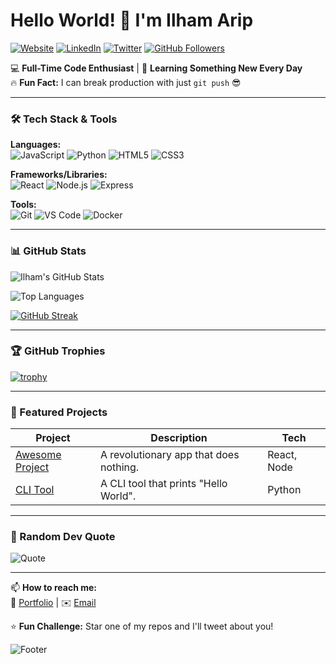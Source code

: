 # Hello World! 👋 I'm Ilham Arip

[![Website](https://img.shields.io/badge/Portfolio-IlhamGanteng321-blue?style=flat&logo=google-chrome)](https://ilhamganteng321.dev)
[![LinkedIn](https://img.shields.io/badge/LinkedIn-IlhamGanteng321-0077B5?style=flat&logo=linkedin)](https://linkedin.com/in/ilhamganteng321)
[![Twitter](https://img.shields.io/badge/Twitter-@ilhamganteng321-1DA1F2?style=flat&logo=twitter)](https://twitter.com/ilhamganteng321)
[![GitHub Followers](https://img.shields.io/github/followers/ilhamganteng321?label=Follow%20Me&style=social)](https://github.com/ilhamganteng321)

💻 **Full-Time Code Enthusiast** | 🌱 **Learning Something New Every Day**  
🔥 **Fun Fact:** I can break production with just `git push` 😎  

---

### 🛠️ Tech Stack & Tools

**Languages:**  
![JavaScript](https://img.shields.io/badge/-JavaScript-F7DF1E?style=flat&logo=javascript&logoColor=black)
![Python](https://img.shields.io/badge/-Python-3776AB?style=flat&logo=python&logoColor=white)
![HTML5](https://img.shields.io/badge/-HTML5-E34F26?style=flat&logo=html5&logoColor=white)
![CSS3](https://img.shields.io/badge/-CSS3-1572B6?style=flat&logo=css3&logoColor=white)


**Frameworks/Libraries:**  
![React](https://img.shields.io/badge/-React-61DAFB?style=flat&logo=react&logoColor=black)
![Node.js](https://img.shields.io/badge/-Node.js-339933?style=flat&logo=node.js&logoColor=white)
![Express](https://img.shields.io/badge/-Express-000000?style=flat&logo=express&logoColor=white)

**Tools:**  
![Git](https://img.shields.io/badge/-Git-F05032?style=flat&logo=git&logoColor=white)
![VS Code](https://img.shields.io/badge/-VS%20Code-007ACC?style=flat&logo=visual-studio-code&logoColor=white)
![Docker](https://img.shields.io/badge/-Docker-2496ED?style=flat&logo=docker&logoColor=white)

---

### 📊 GitHub Stats

![Ilham's GitHub Stats](https://github-readme-stats.vercel.app/api?username=ilhamganteng321&show_icons=true&theme=radical&hide_border=true)

![Top Languages](https://github-readme-stats.vercel.app/api/top-langs/?username=ilhamganteng321&layout=compact&theme=radical&hide_border=true)

[![GitHub Streak](https://streak-stats.demolab.com/?user=ilhamganteng321&theme=radical&hide_border=true)](https://git.io/streak-stats)

---

### 🏆 GitHub Trophies

[![trophy](https://github-profile-trophy.vercel.app/?username=ilhamganteng321&theme=onedark&no-frame=true&row=1)](https://github.com/ryo-ma/github-profile-trophy)

---

### 📌 Featured Projects

| Project | Description | Tech |
|---------|-------------|------|
| [Awesome Project](https://github.com/ilhamganteng321/awesome-project) | A revolutionary app that does nothing. | React, Node |
| [CLI Tool](https://github.com/ilhamganteng321/cli-tool) | A CLI tool that prints "Hello World". | Python |

---

### 💬 Random Dev Quote

![Quote](https://quotes-github-readme.vercel.app/api?type=horizontal&theme=radical)

---

📫 **How to reach me:**  
🔗 [Portfolio](https://ilhamganteng321.dev) | ✉️ [Email](mailto:ilham@example.com)  

⭐ **Fun Challenge:** Star one of my repos and I'll tweet about you!  

![Footer](https://github.com/ilhamganteng321/ilhamganteng321/blob/output/github-contribution-grid-snake.svg)
